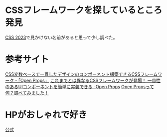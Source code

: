 # CSSフレームワークを探しているところ発見
 [CSS 2023](https://2023.stateofcss.com/en-US/css-frameworks/)で見かけない名前があると思って少し調べた。

# 参考サイト
[CSS変数ベースで一貫したデザインのコンポーネント構築できるCSSフレームワーク・「Open Props」](http://kachibito.net/useful-resource/open-props)
[これまでとは異なるCSSフレームワークが登場！ 一貫性のあるUIコンポーネントを簡単に実装できる -Open Props](https://coliss.com/articles/build-websites/operation/css/open-source-css-variables-open-props.html)
[Open Propsって何？調べてみました！](https://qiita.com/99no_exit/items/994fd77c46709554289f)

# HPがおしゃれで好き
[公式](https://open-props.style/)



